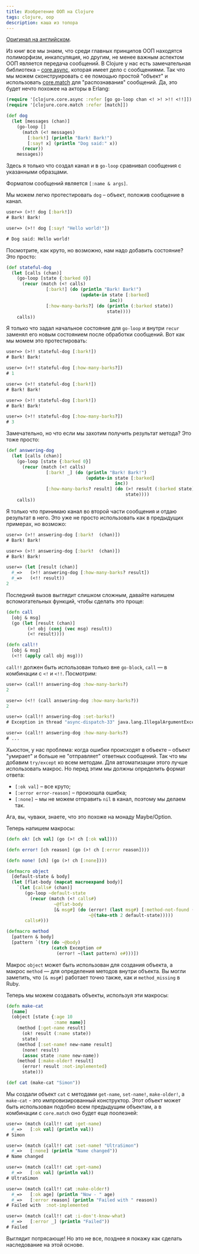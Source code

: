 ```yaml
---
title: Изобретение ООП на Clojure
tags: clojure, oop
description: каша из топора
---
```


[Оригинал на английском](https://nvbn.github.io/2015/01/30/reinventing-oop-with-clojure/).

Из книг все мы знаем, что среди главных принципов ООП находятся полиморфизм, инкапсуляция, но
другим, не менее важным аспектом ООП является передача сообщений. В Clojure у нас есть замечательная
библиотека &ndash; [core.async](https://github.com/clojure/core.async), которая имеет дело с сообщениями.
Так что мы можем сконструировать с ее помощью простой "объект" и использовать [core.match](https://github.com/clojure/core.match)
для "распознавания" сообщений. Да, это будет нечто похожее на акторы в Erlang:

```clojure
(require '[clojure.core.async :refer [go go-loop chan <! >! >!! <!!]])
(require '[clojure.core.match :refer [match]])

(def dog
  (let [messages (chan)]
    (go-loop []
      (match (<! messages)
        [:bark!] (println "Bark! Bark!")
        [:say! x] (println "Dog said:" x))
      (recur))
    messages))
```

Здесь я только что создал канал и в `go-loop` сравнивал сообщения с указанными образцами.

Форматом сообщений является `[:name & args]`.

Мы можем легко протестировать `dog` &ndash; объект, положив сообщение в канал.

```clojure
user=> (>!! dog [:bark!])
# Bark! Bark!

user=> (>!! dog [:say! "Hello world!"])

# Dog said: Hello world!
```

Посмотрите, как круто, но возможно, нам надо добавить состояние? Это просто:

```clojure
(def stateful-dog
  (let [calls (chan)]
    (go-loop [state {:barked 0}]
      (recur (match (<! calls)
               [:bark!] (do (println "Bark! Bark!")
                            (update-in state [:barked]
                                       inc))
               [:how-many-barks?] (do (println (:barked state))
                                      state))))
    calls))
```

Я только что задал начальное состояние для `go-loop` и
внутри `recur` заменял его новым состоянием после обработки сообщений.
Вот как мы момем это протестировать:

```clojure
user=> (>!! stateful-dog [:bark!])
# Bark! Bark!

user=> (>!! stateful-dog [:how-many-barks?])
# 1

user=> (>!! stateful-dog [:bark!])
# Bark! Bark!

user=> (>!! stateful-dog [:bark!])
# Bark! Bark!

user=> (>!! stateful-dog [:how-many-barks?])
# 3
```

Замечательно, но что если мы захотим получить результат метода? Это тоже просто:

```clojure
(def answering-dog
  (let [calls (chan)]
    (go-loop [state {:barked 0}]
      (recur (match (<! calls)
               [:bark! _] (do (println "Bark! Bark!")
                              (update-in state [:barked]
                                         inc))
               [:how-many-barks? result] (do (>! result (:barked state))
                                             state))))
    calls))
```

Я только что принимаю канал во второй части сообщения и отдаю результат в него.
Это уже не просто использовать как в предыдущих примерах, но возможо:

```clojure
user=> (>!! answering-dog [:bark!  (chan)])
# Bark! Bark!

user=> (>!! answering-dog [:bark!  (chan)])
# Bark! Bark!

user=> (let [result (chan)]
  #_=>   (>!! answering-dog [:how-many-barks? result])
  #_=>   (<!! result))
2
```

Последний вызов выглядит слишком сложным, давайте напишем вспомогательных функций,
чтобы сделать это проще:

```clojure
(defn call
  [obj & msg]
  (go (let [result (chan)]
        (>! obj (conj (vec msg) result))
        (<! result))))

(defn call!!
  [obj & msg]
  (<!! (apply call obj msg)))
```

`call!!` должен быть использован только вне `go-block`, `call` &mdash; в комбинации с `<!` и `<!!`.
Посмотрим:

```clojure
user=> (call!! answering-dog :how-many-barks?)
2

user=> (<!! (call answering-dog :how-many-barks?))
2

user=> (call!! answering-dog :set-barks!)
# Exception in thread "async-dispatch-33" java.lang.IllegalArgumentException: No matching clause: [:set-barks!...

user=> (call!! answering-dog :how-many-barks?)
# ...
```

Хьюстон, у нас проблема: когда ошибки происходят в объекте &ndash; объект "умирает" и больше не "отправляет" ответных сообщений.
Так что мы добавим `try/except` ко всем методам. Для автоматизации этого лучше использовать макрос. Но перед этим мы должны определить
формат ответа:

* `[:ok val]` &ndash; все круто;
* `[:error error-reason]` &ndash; произошла ошибка;
* `[:none]` &ndash; мы не можем отправить `nil` в канал, поэтому мы делаем так.

Ага, вы, чуваки, знаете, что это похоже на монаду Maybe/Option.

Теперь напишем макросы:

```clojure
(defn ok! [ch val] (go (>! ch [:ok val])))

(defn error! [ch reason] (go (>! ch [:error reason])))

(defn none! [ch] (go (>! ch [:none])))

(defmacro object
  [default-state & body]
  (let [flat-body (mapcat macroexpand body)]
    `(let [calls# (chan)]
       (go-loop ~default-state
         (recur (match (<! calls#)
                  ~@flat-body
                  [& msg#] (do (error! (last msg#) [:method-not-found (first msg#)])
                               ~@(take-nth 2 default-state)))))
       calls#)))

(defmacro method
  [pattern & body]
  [pattern `(try (do ~@body)
                 (catch Exception e#
                   (error! ~(last pattern) e#)))])
```

Макрос `object` может быть использован для создания объекта, а макрос `method` &mdash; 
для определения методов внутри объекта. Вы могли заметить, что `[& msg#]`
работает точно также, как и `method_missing` в Ruby.

Теперь мы можем создавать объекты, используя эти макросы:

```clojure
(defn make-cat
  [name]
  (object [state {:age 10
                  :name name}]
    (method [:get-name result]
      (ok! result (:name state))
      state)
    (method [:set-name! new-name result]
      (none! result)
      (assoc state :name new-name))
    (method [:make-older! result]
      (error! result :not-implemented)
      state)))

(def cat (make-cat "Simon"))
```

Мы создали объект `cat` с методами `get-name`, `set-name!`, `make-older!`, а `make-cat` - это импровизированный конструктор.
Этот объект может быть использован подобно всем предыдущим объектам, а в комбинации с `core.match` оно будет еще поолезней:

```clojure
user=> (match (call!! cat :get-name)
  #_=>   [:ok val] (println val))
# Simon

user=> (match (call!! cat :set-name! "UltraSimon")
  #_=>   [:none] (println "Name changed"))
# Name changed

user=> (match (call!! cat :get-name)
  #_=>   [:ok val] (println val))
# UltraSimon

user=> (match (call!! cat :make-older!)
  #_=>   [:ok age] (println "Now - " age)
  #_=>   [:error reason] (println "Failed with " reason))
# Failed with  :not-implemented

user=> (match (call!! cat :i-don't-know-what)
  #_=>   [:error _] (println "Failed"))
# Failed
```

Выглядит потрясающе! Но это не все, позднее я покажу как сделать наследование на этой основе.

